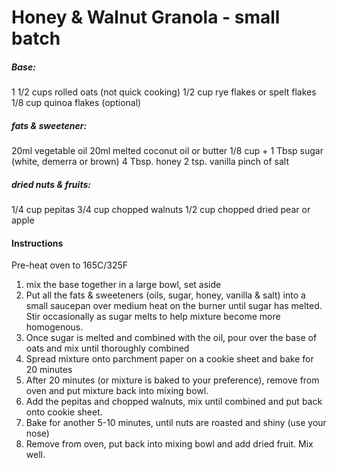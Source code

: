 # Honey & Walnut Granola - small batch

##### Base:
1 1/2 cups rolled oats (not quick cooking)
1/2 cup rye flakes or spelt flakes
1/8 cup quinoa flakes (optional)

##### fats & sweetener:
20ml vegetable oil
20ml melted coconut oil or butter
1/8 cup + 1 Tbsp sugar (white, demerra or brown)
4 Tbsp. honey
2 tsp. vanilla
pinch of salt

##### dried nuts & fruits:
1/4 cup pepitas
3/4 cup chopped walnuts
1/2 cup chopped dried pear or apple


#### Instructions
Pre-heat oven to 165C/325F
1. mix the base together in a large bowl, set aside
2. Put all the fats & sweeteners (oils, sugar, honey, vanilla & salt) into a small saucepan over medium heat on the burner until sugar has melted. 
Stir occasionally as sugar melts to help mixture become more homogenous.
3. Once sugar is melted and combined with the oil, pour over the base of oats and mix until thoroughly combined
4. Spread mixture onto parchment paper on a cookie sheet and bake for 20 minutes
5. After 20 minutes (or mixture is baked to your preference), remove from oven and put mixture back into mixing bowl. 
6. Add the pepitas and chopped walnuts, mix until combined and put back onto cookie sheet.
7. Bake for another 5-10 minutes, until nuts are roasted and shiny (use your nose)
8. Remove from oven, put back into mixing bowl and add dried fruit. Mix well.


